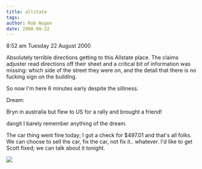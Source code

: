 ```yaml
---
title: allstate
tags: 
author: Rob Nugen
date: 2000-08-22
---
```


<p class=date>8:52 am Tuesday 22 August 2000</p>

<p>Absolutely terrible directions getting to this Allstate place.  The
claims adjuster read directions off their sheet and a critical bit of
information was missing:  which side of the street they were on, and the
detail that there is no fucking sign on the building.

<p>So now I'm here 6 minutes early despite the silliness.

<p class=note>Dream:

<p class=dream>Bryn in australia but flew to US for a rally and brought a
friend!

<p>dangit I barely remember anything of the dream.

<p>The car thing went fine today; I got a check for $497.01 and that's all
folks.  We can choose to sell the car, fix the car, not fix it.. whatever.
I'd like to get Scott fixed; we can talk about it tonight.

<p><img src="/images/rob/wL-ROB.gif">


